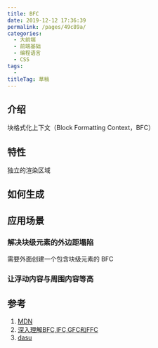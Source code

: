 ```yaml
---
title: BFC
date: 2019-12-12 17:36:39
permalink: /pages/49c89a/
categories: 
  - 大前端
  - 前端基础
  - 编程语言
  - CSS
tags: 
  - 
titleTag: 草稿
---
```



## 介绍

块格式化上下文（Block Formatting Context，BFC）

## 特性

独立的渲染区域

## 如何生成

## 应用场景

### 解决块级元素的外边距塌陷

需要外面创建一个包含块级元素的 BFC 

### 让浮动内容与周围内容等高

## 参考

1. [MDN](https://developer.mozilla.org/zh-CN/docs/Web/Guide/CSS/Block_formatting_context)
2. [深入理解BFC,IFC,GFC和FFC](https://zhanghao-web.github.io/2018/07/23/CSS3/%E6%B7%B1%E5%85%A5%E7%90%86%E8%A7%A3BFC-IFC-GFC%E5%92%8CFFC/)
3. [dasu](https://github.com/woshidasusu/Doc/blob/master/%E9%9D%A2%E8%AF%95%E9%A2%98/CSS/%E4%BB%8B%E7%BB%8D%E4%B8%8BBFC%E5%8F%8A%E5%85%B6%E5%BA%94%E7%94%A8.md)